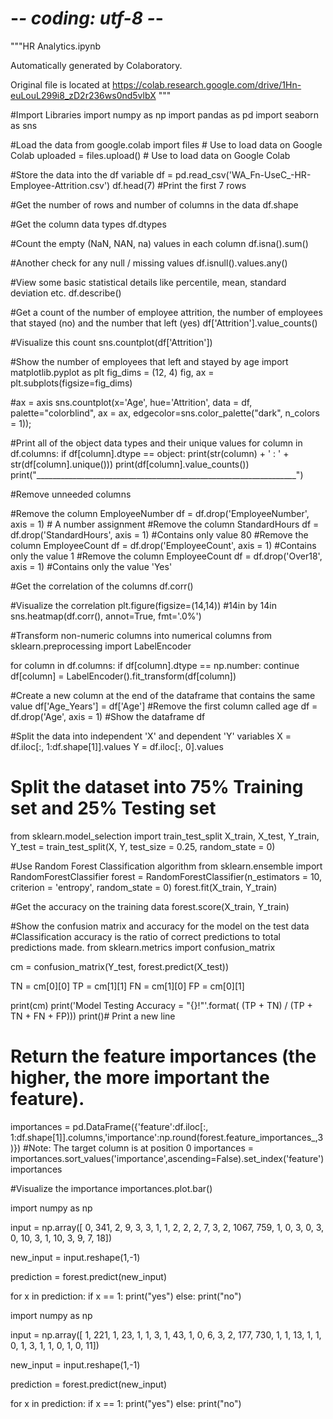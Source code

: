 # -*- coding: utf-8 -*-
"""HR Analytics.ipynb

Automatically generated by Colaboratory.

Original file is located at
    https://colab.research.google.com/drive/1Hn-euLouL299i8_zD2r236ws0nd5vlbX
"""

#Import Libraries
import numpy as np
import pandas as pd
import seaborn as sns

#Load the data 
from google.colab import files # Use to load data on Google Colab 
uploaded = files.upload() # Use to load data on Google Colab

#Store the data into the df variable
df = pd.read_csv('WA_Fn-UseC_-HR-Employee-Attrition.csv') 
df.head(7) #Print the first 7 rows

#Get the number of rows and number of columns in the data
df.shape

#Get the column data types
df.dtypes

#Count the empty (NaN, NAN, na) values in each column
df.isna().sum()

#Another check for any null / missing values
df.isnull().values.any()

#View some basic statistical details like percentile, mean, standard deviation etc.
df.describe()

#Get a count of the number of employee attrition, the number of employees that stayed (no) and the number that left (yes)
df['Attrition'].value_counts()

#Visualize this count 
sns.countplot(df['Attrition'])

#Show the number of employees that left and stayed by age
import matplotlib.pyplot as plt
fig_dims = (12, 4)
fig, ax = plt.subplots(figsize=fig_dims)

#ax = axis
sns.countplot(x='Age', hue='Attrition', data = df, palette="colorblind", ax = ax,  edgecolor=sns.color_palette("dark", n_colors = 1));

#Print all of the object data types and their unique values
for column in df.columns:
    if df[column].dtype == object:
        print(str(column) + ' : ' + str(df[column].unique()))
        print(df[column].value_counts())
        print("_________________________________________________________________")

#Remove unneeded columns

#Remove the column EmployeeNumber
df = df.drop('EmployeeNumber', axis = 1) # A number assignment 
#Remove the column StandardHours
df = df.drop('StandardHours', axis = 1) #Contains only value 80 
#Remove the column EmployeeCount
df = df.drop('EmployeeCount', axis = 1) #Contains only the value 1 
#Remove the column EmployeeCount
df = df.drop('Over18', axis = 1) #Contains only the value 'Yes'

#Get the correlation of the columns
df.corr()

#Visualize the correlation
plt.figure(figsize=(14,14))  #14in by 14in
sns.heatmap(df.corr(), annot=True, fmt='.0%')

#Transform non-numeric columns into numerical columns
from sklearn.preprocessing import LabelEncoder

for column in df.columns:
        if df[column].dtype == np.number:
            continue
        df[column] = LabelEncoder().fit_transform(df[column])

#Create a new column at the end of the dataframe that contains the same value 
df['Age_Years'] = df['Age']
#Remove the first column called age 
df = df.drop('Age', axis = 1)
#Show the dataframe
df

#Split the data into independent 'X' and dependent 'Y' variables
X = df.iloc[:, 1:df.shape[1]].values 
Y = df.iloc[:, 0].values

# Split the dataset into 75% Training set and 25% Testing set
from sklearn.model_selection import train_test_split
X_train, X_test, Y_train, Y_test = train_test_split(X, Y, test_size = 0.25, random_state = 0)

#Use Random Forest Classification algorithm
from sklearn.ensemble import RandomForestClassifier
forest = RandomForestClassifier(n_estimators = 10, criterion = 'entropy', random_state = 0)
forest.fit(X_train, Y_train)

#Get the accuracy on the training data
forest.score(X_train, Y_train)

#Show the confusion matrix and accuracy for  the model on the test data
#Classification accuracy is the ratio of correct predictions to total predictions made.
from sklearn.metrics import confusion_matrix

cm = confusion_matrix(Y_test, forest.predict(X_test))
  
TN = cm[0][0]
TP = cm[1][1]
FN = cm[1][0]
FP = cm[0][1]
  
print(cm)
print('Model Testing Accuracy = "{}!"'.format(  (TP + TN) / (TP + TN + FN + FP)))
print()# Print a new line

# Return the feature importances (the higher, the more important the feature).
importances = pd.DataFrame({'feature':df.iloc[:, 1:df.shape[1]].columns,'importance':np.round(forest.feature_importances_,3)}) #Note: The target column is at position 0
importances = importances.sort_values('importance',ascending=False).set_index('feature')
importances

#Visualize the importance
importances.plot.bar()

import numpy as np

input = np.array([   0,  341,    2,    9,    3,    3,    1,    1,    2,    2,    2,
          7,    3,    2, 1067,  759,    1,    0,    3,    0,    3,    0,
         10,    3,    1,   10,    3,    9,    7,   18])

new_input = input.reshape(1,-1)

prediction = forest.predict(new_input)

for x in prediction:
  if x == 1: 
    print("yes")
  else:
    print("no")

import numpy as np

input = np.array([  1, 221,   1,  23,   1,   1,   3,   1,  43,   1,   0,   6,   3,
         2, 177, 730,   1,   1,  13,   1,   1,   0,   1,   3,   1,   1,
         0,   1,   0,  11])

new_input = input.reshape(1,-1)

prediction = forest.predict(new_input)

for x in prediction:
  if x == 1: 
    print("yes")
  else:
    print("no")
